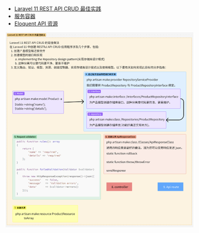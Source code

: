 

- [Laravel 11 REST API CRUD 最佳实践](https://medium.com/@1415sandalanka/laravel-11-rest-api-crud-with-best-practices-fcc26505e0d2)
- [服务容器](https://laravel.com/docs/master/providers)
- [Eloquent API 资源](https://laravel.com/docs/master/eloquent-resources)

![Laravel 11 REST API CRUD 最佳实践](../images/20240710001.png)

